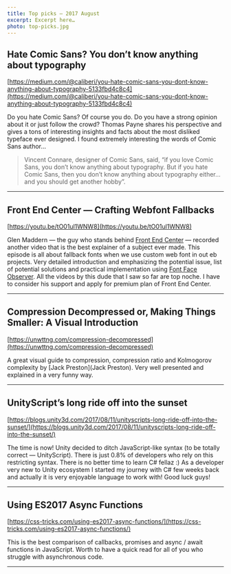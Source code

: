 ```yaml
---
title: Top picks — 2017 August
excerpt: Excerpt here…
photo: top-picks.jpg
---
```


## Hate Comic Sans? You don’t know anything about typography
[https://medium.com/@caliberi/you-hate-comic-sans-you-dont-know-anything-about-typography-5133fbd4c8c4](https://medium.com/@caliberi/you-hate-comic-sans-you-dont-know-anything-about-typography-5133fbd4c8c4)

Do you hate Comic Sans? Of course you do. Do you have a strong opinion about it or just follow the crowd? Thomas Payne shares his perspective and gives a tons of interesting insights and facts about the most disliked typeface ever designed. I found extremely interesting the words of Comic Sans author…

> Vincent Connare, designer of Comic Sans, said, “if you love Comic Sans, you don’t know anything about typography. But if you hate Comic Sans, then you don’t know anything about typography either… and you should get another hobby”.

- - -

## Front End Center — Crafting Webfont Fallbacks

[https://youtu.be/tO01ul1WNW8](https://youtu.be/tO01ul1WNW8)

Glen Maddern — the guy who stands behind [Front End Center](https://frontend.center/) — recorded another video that is the best explainer of a subject ever made. This episode is all about fallback fonts when we use custom web font in out eb projects. Very detailed introduction and emphasizing the potential issue, list of potential solutions and practical implementation using [Font Face Observer](https://fontfaceobserver.com/). All the videos by this dude that I saw so far are top noche. I have to consider his support and apply for premium plan of Front End Center.

- - -

## Compression Decompressed or, Making Things Smaller: A Visual Introduction

[https://unwttng.com/compression-decompressed](https://unwttng.com/compression-decompressed)

A great visual guide to compression, compression ratio and Kolmogorov complexity by [Jack Preston](Jack Preston). Very well presented and explained in a very funny way.

- - -

## UnityScript’s long ride off into the sunset

[https://blogs.unity3d.com/2017/08/11/unityscripts-long-ride-off-into-the-sunset/](https://blogs.unity3d.com/2017/08/11/unityscripts-long-ride-off-into-the-sunset/)

The time is now! Unity decided to ditch JavaScript-like syntax (to be totally correct — UnityScript). There is just 0.8% of developers who rely on this restricting syntax. There is no better time to learn C# fellaz :) As a developer very new to Unity ecosystem I started my journey with C# few weeks back and actually it is very enjoyable language to work with! Good luck guys!

- - -

## Using ES2017 Async Functions

[https://css-tricks.com/using-es2017-async-functions/](https://css-tricks.com/using-es2017-async-functions/)

This is the best comparison of callbacks, promises and async / await functions in JavaScript. Worth to have a quick read for all of you who struggle with asynchronous code.

- - -

##
